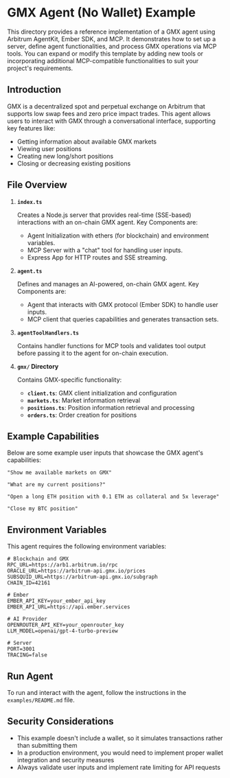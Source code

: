 # GMX Agent (No Wallet) Example

This directory provides a reference implementation of a GMX agent using Arbitrum AgentKit, Ember SDK, and MCP. It demonstrates how to set up a server, define agent functionalities, and process GMX operations via MCP tools. You can expand or modify this template by adding new tools or incorporating additional MCP-compatible functionalities to suit your project's requirements.

## Introduction

GMX is a decentralized spot and perpetual exchange on Arbitrum that supports low swap fees and zero price impact trades. This agent allows users to interact with GMX through a conversational interface, supporting key features like:

- Getting information about available GMX markets
- Viewing user positions
- Creating new long/short positions
- Closing or decreasing existing positions

## File Overview

1. **`index.ts`**

   Creates a Node.js server that provides real-time (SSE-based) interactions with an on-chain GMX agent. Key Components are:

   - Agent Initialization with ethers (for blockchain) and environment variables.
   - MCP Server with a "chat" tool for handling user inputs.
   - Express App for HTTP routes and SSE streaming.

2. **`agent.ts`**

   Defines and manages an AI-powered, on-chain GMX agent. Key Components are:

   - Agent that interacts with GMX protocol (Ember SDK) to handle user inputs.
   - MCP client that queries capabilities and generates transaction sets.

3. **`agentToolHandlers.ts`**

   Contains handler functions for MCP tools and validates tool output before passing it to the agent for on-chain execution.

4. **`gmx/` Directory**

   Contains GMX-specific functionality:

   - **`client.ts`**: GMX client initialization and configuration
   - **`markets.ts`**: Market information retrieval
   - **`positions.ts`**: Position information retrieval and processing
   - **`orders.ts`**: Order creation for positions

## Example Capabilities

Below are some example user inputs that showcase the GMX agent's capabilities:

```
"Show me available markets on GMX"

"What are my current positions?"

"Open a long ETH position with 0.1 ETH as collateral and 5x leverage"

"Close my BTC position"
```

## Environment Variables

This agent requires the following environment variables:

```
# Blockchain and GMX
RPC_URL=https://arb1.arbitrum.io/rpc
ORACLE_URL=https://arbitrum-api.gmx.io/prices
SUBSQUID_URL=https://arbitrum-api.gmx.io/subgraph
CHAIN_ID=42161

# Ember
EMBER_API_KEY=your_ember_api_key
EMBER_API_URL=https://api.ember.services

# AI Provider
OPENROUTER_API_KEY=your_openrouter_key
LLM_MODEL=openai/gpt-4-turbo-preview

# Server
PORT=3001
TRACING=false
```

## Run Agent

To run and interact with the agent, follow the instructions in the `examples/README.md` file.

## Security Considerations

- This example doesn't include a wallet, so it simulates transactions rather than submitting them
- In a production environment, you would need to implement proper wallet integration and security measures
- Always validate user inputs and implement rate limiting for API requests 